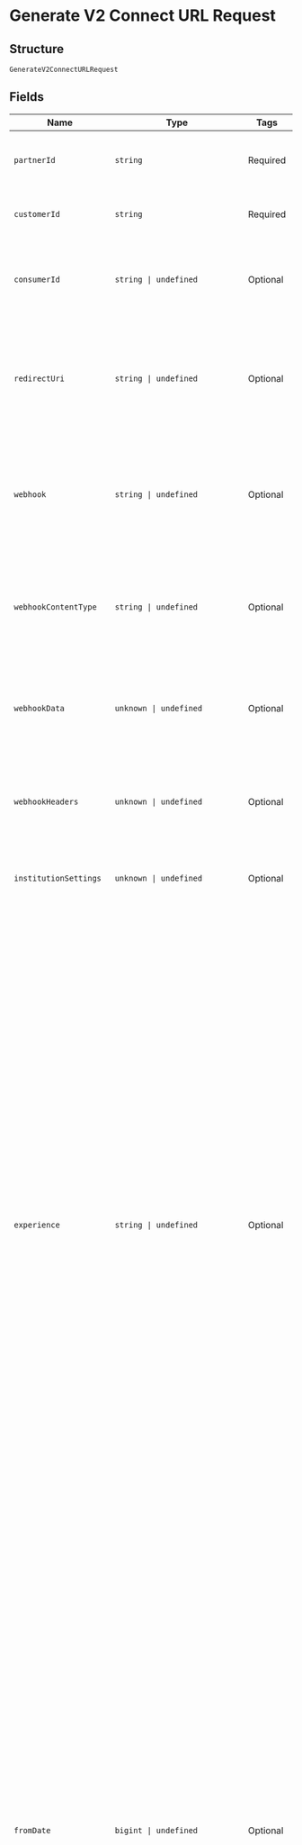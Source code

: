 
# Generate V2 Connect URL Request

## Structure

`GenerateV2ConnectURLRequest`

## Fields

| Name | Type | Tags | Description |
|  --- | --- | --- | --- |
| `partnerId` | `string` | Required | The partner id you can obtain from your Finicity developer dashboard |
| `customerId` | `string` | Required | Finicity’s customer ID. Obtained from the Add Customer call. |
| `consumerId` | `string \| undefined` | Optional | Finicity’s consumer ID. Obtained from the Create Consumer call. <br> *Required for any connect type that generate a report* |
| `redirectUri` | `string \| undefined` | Optional | The url that customers will be redirected to after completing Finicity Connect. <br> *Required unless Connect is embedded inside your application. (iframe)* |
| `webhook` | `string \| undefined` | Optional | The publicly available URL you want to be notified with events as the user progresses through the application. See [Connect Webhook Event](https://docs.finicity.com/connect-webhooks/) for event details. |
| `webhookContentType` | `string \| undefined` | Optional | The Content Type The Webhooks Events Will Be Sent In. Supported Types `application/json` and `application/xml`<br>**Default**: `'application/json'` |
| `webhookData` | `unknown \| undefined` | Optional | Allows additional identifiable information to be inserted into the payload of connect webhook events. See this article for [Details](https://docs.finicity.com/connect-custom-webhook-data-and-headers/). |
| `webhookHeaders` | `unknown \| undefined` | Optional | Allows additional identifiable information to be included as headers of connect webhook event. See this article for [Details](https://docs.finicity.com/connect-custom-webhook-data-and-headers/). |
| `institutionSettings` | `unknown \| undefined` | Optional | Advanced options for configuration of which institutions to display in. See [Institution Settings](https://docs.finicity.com/connect-institution-settings/) |
| `experience` | `string \| undefined` | Optional | The `experience` field allows you to customize: <br> * **Brand**: color and logo <br> * **Icon**: displayed on the Share your data page <br> * **Popular institutions**: displayed on the Bank Search page <br> * **Report**: the credit decisioning report to send when Connect completes. <br> * **MVS modules**: financial, payroll, paystub <br>      <br>**Note**: The Finicity sales engineers (SE) help you set up a default experience for your company when you migrate to Connect 2.0. For each additional experience you create thereafter, they’ll give you a unique ID. See [Generate 2.0 Connect URL APIs](https://docs.finicity.com/migrate-to-connect-web-sdk-2-0/#migrate-connect-web-sdk-1) <br>       <br>**Experience values options**: <br> * **default**: your default experience <br> * **unique ID**: the code for a different experience <br> * **not defined**: If you don’t pass the experience parameter, then Connect’s out of the box default experience (add accounts but no branding) is used, and the MVS modules will not run. <br> |
| `fromDate` | `bigint \| undefined` | Optional | The `fromDate` parameter is used when experiences are associated with a credit decisioning report and any other reports with transaction data. <br> The value is in epoch time and must be 10 digits. **Example**: 1494449017. <br>  <br>If it’s greater than 10 digits, then the `fromDate` is set to the credit decisioning report’s default `fromDate`.<br>  <br>For an experience that generates multiple reports the `fromDate` gets passed to the reports that support it. <br>  <br>However, Connect doesn’t pass this parameter to the following reports: <br> * Pay Statement Extraction Report <br> * VOIE - Paystub (with TXVerify) Report <br>  * Statement Report <br> * Verification of Income Report  <br> * VOIE - Payroll Report  <br> <br>**Note**: this field isn’t used if you’re only collecting transaction data without a report. |
| `reportCustomFields` | [`ReportCustomFields[] \| undefined`](../../doc/models/report-custom-fields.md) | Optional | The `reportCustomFields` parameter is used when experiences are associated with a credit decisioning report. <br>  <br>Designate up to 5 custom fields that you’d like associated with the report when it’s generated. Every custom field consists of three variables: `label`, `value`, and `shown`. The `shown` variable is true or false. <br>* **True**: (default) display the custom field in the PDF report. <br>  <br>* **False**: don’t display the custom field in the PDF report. <br>  <br>For an experience that generates multiple reports, the `reportCustomFields` parameter gets passed to all reports.<br>  <br>All custom fields display in the Reseller Billing endpoint.<br> |
| `optionalConsumerInfo` | [`OptionalConsumerInformation \| undefined`](../../doc/models/optional-consumer-information.md) | Optional | (MVS-Optional) Used to pre-populate the consumer’s SSN so the customer only enters the last 4-digits on the Find employment records page at the beginning of the MVS payroll module in a Connect experience. <br> <br> If not used, the consumer’s full SSN must be entered to search for their employment records. |
| `singleUseUrl` | `boolean \| undefined` | Optional | **True**: The URL link expires after a Connect session successfully completes. <br> <br> **Note**: When the `singleUseUrl` and the `experience` parameters are passed in the same call, the `singleUseUrl` value overrides the `singleUseUrl` value configured in the `experience` parameter. |

## Example (as JSON)

```json
{
  "partnerId": "1445585709680",
  "customerId": "1005061234",
  "webhook": "https://webhook.site/8d4421a7-d1d1-4f01-bb08-5370aff0321b",
  "webhookContentType": "application/json",
  "experience": "default",
  "fromDate": 1607450357,
  "reportCustomFields": [
    {
      "label": "loanID",
      "value": "12345",
      "shown": true
    },
    {
      "label": "branchID",
      "value": "55555",
      "shown": false
    }
  ],
  "singleUseUrl": true,
  "optionalConsumerInfo": {
    "ssn": "123412134"
  }
}
```

